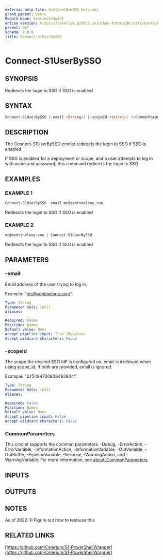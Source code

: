 ```yaml
---
external help file: SentinelOneAPI-help.xml
grand_parent: Users
Module Name: SentinelOneAPI
online version: https://celerium.github.io/urban-fortnight/site/Users/Connect-S1UserBySSO.html
parent: GET
schema: 2.0.0
title: Connect-S1UserBySSO
---
```


# Connect-S1UserBySSO

## SYNOPSIS
Redirects the login to SSO if SSO is enabled

## SYNTAX

```powershell
Connect-S1UserBySSO [-email <String>] [-scopeId <String>] [<CommonParameters>]
```

## DESCRIPTION
The Connect-S1UserBySSO cmdlet redirects the login to SSO if SSO is enabled

If SSO is enabled for a deployment or scope, and a user attempts to log in
with name and password, this command redirects the login to SSO.

## EXAMPLES

### EXAMPLE 1
```powershell
Connect-S1UserBySSO -email me@sentinelone.com
```

Redirects the login to SSO if SSO is enabled

### EXAMPLE 2
```powershell
me@sentinelone.com | Connect-S1UserBySSO
```

Redirects the login to SSO if SSO is enabled

## PARAMETERS

### -email
Email address of the user trying to log in.

Example: "me@sentinelone.com".

```yaml
Type: String
Parameter Sets: (All)
Aliases:

Required: False
Position: Named
Default value: None
Accept pipeline input: True (ByValue)
Accept wildcard characters: False
```

### -scopeId
The scope the desired SSO IdP is configured on.
email is irrelevant when
using scope_id.
If both are provided, email is ignored.

Example: "225494730938493804".

```yaml
Type: String
Parameter Sets: (All)
Aliases:

Required: False
Position: Named
Default value: None
Accept pipeline input: False
Accept wildcard characters: False
```

### CommonParameters
This cmdlet supports the common parameters: -Debug, -ErrorAction, -ErrorVariable, -InformationAction, -InformationVariable, -OutVariable, -OutBuffer, -PipelineVariable, -Verbose, -WarningAction, and -WarningVariable. For more information, see [about_CommonParameters](http://go.microsoft.com/fwlink/?LinkID=113216).

## INPUTS

## OUTPUTS

## NOTES
As of 2022-11
    Figure out how to test\use this

## RELATED LINKS

[https://github.com/Celerium/S1-PowerShellWrapper](https://github.com/Celerium/S1-PowerShellWrapper)

